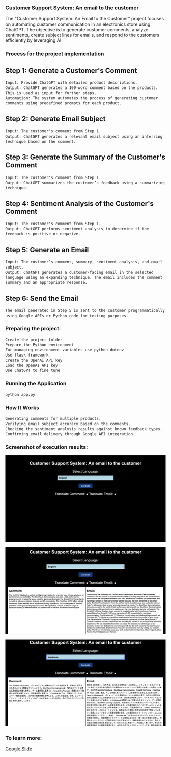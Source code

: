### Customer Support System: An email to the customer

The "Customer Support System: An Email to the Customer" project focuses on automating customer communication in an electronics store using ChatGPT. The objective is to generate customer comments, analyze sentiments, create subject lines for emails, and respond to the customers efficiently by leveraging AI.

### Process for the project implementation

## Step 1: Generate a Customer's Comment

    Input: Provide ChatGPT with detailed product descriptions.
    Output: ChatGPT generates a 100-word comment based on the products. This is used as input for further steps.
    Automation: The system automates the process of generating customer comments using predefined prompts for each product.

## Step 2: Generate Email Subject

    Input: The customer's comment from Step 1.
    Output: ChatGPT generates a relevant email subject using an inferring technique based on the comment.

## Step 3: Generate the Summary of the Customer's Comment

    Input: The customer's comment from Step 1.
    Output: ChatGPT summarizes the customer’s feedback using a summarizing technique.

## Step 4: Sentiment Analysis of the Customer's Comment

    Input: The customer's comment from Step 1.
    Output: ChatGPT performs sentiment analysis to determine if the feedback is positive or negative.

## Step 5: Generate an Email

    Input: The customer’s comment, summary, sentiment analysis, and email subject.
    Output: ChatGPT generates a customer-facing email in the selected language using an expanding technique. The email includes the comment summary and an appropriate response.

## Step 6: Send the Email

    The email generated in Step 5 is sent to the customer programmatically using Google APIs or Python code for testing purposes.

### Preparing the project:

    Create the project folder
    Prepare the Python environment
    For managing environment variables use python-dotenv
    Use flask framework
    Create the OpenAI API key
    Load the OpenAI API key
    Use ChatGPT to fine tune

### Running the Application

    python app.py

### How It Works

    Generating comments for multiple products.
    Verifying email subject accuracy based on the comments.
    Checking the sentiment analysis results against known feedback types.
    Confirming email delivery through Google API integration.

### Screenshot of execution results:

![My Project Screenshot](assets/screenshot1.png)

![My Project Screenshot](assets/screenshot2.png)

![My Project Screenshot](assets/screenshot3.png)

### To learn more:

[Google Slide](./assets/CustomerSupportSystem_AnEmailToTheCustomer.pptx)

